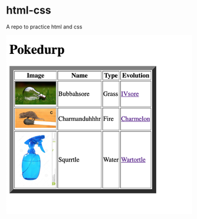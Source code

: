 # html-css
A repo to practice html and css

![alt text](https://github.com/stu562/html-css/blob/master/Screen%20Shot%202019-02-12%20at%2012.17.32%20PM.png?raw=true)
